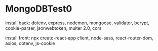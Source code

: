 # MongoDBTest0


install back: dotenv, express, nodemon, mongoose, validator, bcrypt, cookie-parser, jsonwebtoken, multer 2.0, cors

install front: npx create-react-app client, node-sass, react-router-dom, axios, dotenv, js-cookie

<!-- login: filsdesagesfarouches@gmail.com TestTest22 -->
